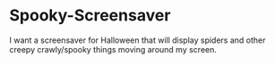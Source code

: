 # Spooky-Screensaver
I want a screensaver for Halloween that will display spiders and other creepy crawly/spooky things moving around my screen. 
